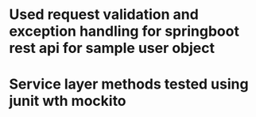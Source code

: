 # Used request validation and exception handling for springboot rest api for sample user object
# Service layer methods tested using junit wth mockito
